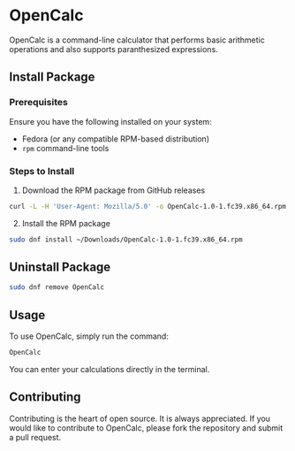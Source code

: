 # OpenCalc

OpenCalc is a command-line calculator that performs basic arithmetic operations and also supports paranthesized expressions.

## Install Package

### Prerequisites

Ensure you have the following installed on your system:

- Fedora (or any compatible RPM-based distribution)
- `rpm` command-line tools

### Steps to Install

1. Download the RPM package from GitHub releases

```bash
curl -L -H 'User-Agent: Mozilla/5.0' -o OpenCalc-1.0-1.fc39.x86_64.rpm https://github.com/swarraaa/OpenCalc/releases/download/v1.0/OpenCalc-1.0-1.fc39.x86_64.rpm
```

2. Install the RPM package

```bash
sudo dnf install ~/Downloads/OpenCalc-1.0-1.fc39.x86_64.rpm
```

## Uninstall Package

```bash
sudo dnf remove OpenCalc
```

## Usage

To use OpenCalc, simply run the command:

```bash
OpenCalc
```

You can enter your calculations directly in the terminal.

## Contributing

Contributing is the heart of open source. It is always appreciated. If you would like to contribute to OpenCalc, please fork the repository and submit a pull request.
